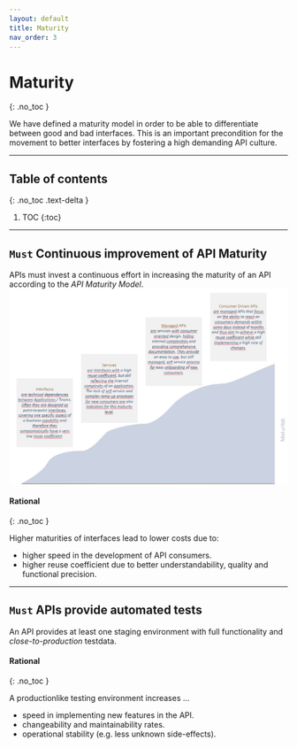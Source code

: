 ```yaml
---
layout: default
title: Maturity
nav_order: 3
---
```


Maturity
========
{: .no_toc }

We have defined a maturity model in order to be able to differentiate between good and bad interfaces. This is an important precondition for the movement to better interfaces by fostering a high demanding API culture.

---

## Table of contents
{: .no_toc .text-delta }

1. TOC
{:toc}

---

## `Must` Continuous improvement of API Maturity

APIs must invest a continuous effort in increasing the maturity of an API according to the *API Maturity Model*. 
![Maturity Model](maturity-model.jpg)

#### Rational
{: .no_toc }

Higher maturities of interfaces lead to lower costs due to:
- higher speed in the development of API consumers.
- higher reuse coefficient due to better understandability, quality and functional precision.

---

## `Must` APIs provide automated tests

An API provides at least one staging environment with full functionality and *close-to-production* testdata.

#### Rational
{: .no_toc }

A productionlike testing environment increases ...
- speed in implementing new features in the API.
- changeability and maintainability rates.
- operational stability (e.g. less unknown side-effects).